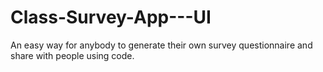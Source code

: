 # Class-Survey-App---UI
An easy way for anybody to generate their own survey questionnaire and share with people using code.
